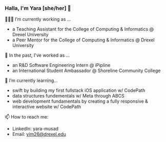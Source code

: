 ### Halla, I'm Yara [she/her] 👋

<!--⚡ Fun fact: ... -->

👩🏽‍💻 I’m currently working as ...  
  - a Teaching Assistant for the College of Computing & Informatics @ Drexel University
  - a Peer Mentor for the College of Computing & Informatics @ Drexel University

🔭 In the past, I've worked as ...
  - an R&D Software Engineering Intern @ iPipline
  - an International Student Ambassador @ Shoreline Community College

🌱 I’m currently learning...
  - swift by building my first fullstack iOS application w/ CodePath
  - data structures fundementals w/ Meta through ABCS
  - web development fundamentals by creating a fully responsive & interactive website w/ CodePath

 📫 How to reach me:
 - LinkedIn: yara-musad
 - Email: yim26@drexel.edu



